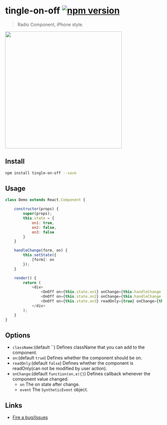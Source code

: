# tingle-on-off [![npm version](https://badge.fury.io/js/tingle-on-off.svg)](http://badge.fury.io/js/tingle-on-off)

> Radio Component, iPhone style.

<img src="https://img.alicdn.com/tps/TB1dJjWJpXXXXazXFXXXXXXXXXX-750-1254.png" width="375"/>

## Install

```bash
npm install tingle-on-off --save
```

## Usage

```js
class Demo extends React.Component {

    constructor(props) {
        super(props);
        this.state = {
            on1: true,
            on2: false,
            on3: false
        }
    }

    handleChange(form, on) {
        this.setState({
            [form]: on
        });
    }

    render() {
        return (
            <div>
                <OnOff on={this.state.on1} onChange={this.handleChange.bind(this, "on1")}/>
                <OnOff on={this.state.on2} onChange={this.handleChange.bind(this, "on2")}/>
                <OnOff on={this.state.on3} readOnly={true} onChange={this.handleChange.bind(this, "on3")}/>
            </div>
        );
    }
}
```

## Options


- `className`:(default ``) Defines className that you can add to the component.
- `on`:(default `true`) Defines whether the component should be on.
- `readOnly`:(default `false`) Defines whether the component is readOnly(can not be modified by user action).
- `onChange`:(default `function(on,e){}`) Defines callback whenever the component value changed.
  - `on` The on state after change.
  - `event` The `SyntheticEvent` object.


## Links

- [Fire a bug/Issues](https://github.com/tinglejs/tingle-on-off/issues)
